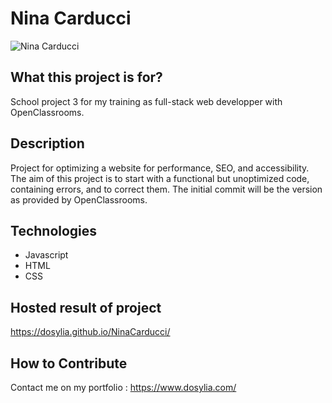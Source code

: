# Nina Carducci

![Nina Carducci](./images/nina-carducci-1.png)

## What this project is for?
School project 3 for my training as full-stack web developper with OpenClassrooms.

## Description
Project for optimizing a website for performance, SEO, and accessibility. The aim of this project is to start with a functional but unoptimized code, containing errors, and to correct them. The initial commit will be the version as provided by OpenClassrooms.

## Technologies
- Javascript
- HTML
- CSS

## Hosted result of project
https://dosylia.github.io/NinaCarducci/

## How to Contribute
Contact me on my portfolio : https://www.dosylia.com/

